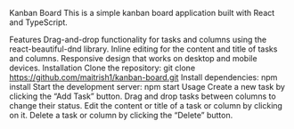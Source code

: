 Kanban Board
This is a simple kanban board application built with React and TypeScript.

Features
Drag-and-drop functionality for tasks and columns using the react-beautiful-dnd library.
Inline editing for the content and title of tasks and columns.
Responsive design that works on desktop and mobile devices.
Installation
Clone the repository: git clone https://github.com/maitrish1/kanban-board.git
Install dependencies: npm install
Start the development server: npm start
Usage
Create a new task by clicking the “Add Task” button.
Drag and drop tasks between columns to change their status.
Edit the content or title of a task or column by clicking on it.
Delete a task or column by clicking the “Delete” button.
